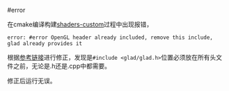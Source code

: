 #error

在cmake编译构建[shaders-custom](../../Graphics/LearnOpenGL/src/03-hello-shaders/examples/shaders-custom/)过程中出现报错，

`error: #error OpenGL header already included, remove this include, glad already provides it`

根据[参考链接](https://blog.csdn.net/derbi123123/article/details/106578594)进行修正，发现是`#include <glad/glad.h>`位置必须放在所有头文件之前，无论是.h还是.cpp中都需要。

修正后运行无误。
